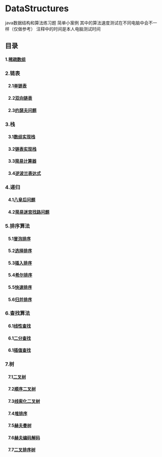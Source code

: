 # DataStructures
java数据结构和算法练习题 简单小案例
其中的算法速度测试在不同电脑中会不一样（仅做参考） 注释中的时间是本人电脑测试时间 
<h2>目录</h2>
<h4>1.<a href="https://github.com/Youkehai/DataStructures/blob/master/src/com/ykh/sparesArray/SparseArray.java">稀疏数组</a></h4>
<h3>2.链表</h3>
<h4>&nbsp;&nbsp;&nbsp;2.1<a href="https://github.com/Youkehai/DataStructures/blob/master/src/com/ykh/linkedList/SingleLinkedList/SingleLinkedListDemo.java">单链表</a></h4>
<h4>&nbsp;&nbsp;&nbsp;2.2<a href="https://github.com/Youkehai/DataStructures/blob/master/src/com/ykh/linkedList/DoubleLinkedList/DoubleLinkedListDemo.java">双向链表</a></h4>
<h4>&nbsp;&nbsp;&nbsp;2.3<a href="https://github.com/Youkehai/DataStructures/blob/master/src/com/ykh/linkedList/josephu/josephuDemo.java">约瑟夫问题</a></h4>
<h3>3.栈</h3>
<h4>&nbsp;&nbsp;&nbsp;3.1<a href="https://github.com/Youkehai/DataStructures/blob/master/src/com/ykh/Stack/ArrayStackDemo.java">数组实现栈</a></h4>
<h4>&nbsp;&nbsp;&nbsp;3.2<a href="https://github.com/Youkehai/DataStructures/blob/master/src/com/ykh/Stack/LinkedListStackDemo.java">链表实现栈</a></h4>
<h4>&nbsp;&nbsp;&nbsp;3.3<a href="https://github.com/Youkehai/DataStructures/blob/master/src/com/ykh/Stack/Calculator.java">简易计算器</a></h4>
<h4>&nbsp;&nbsp;&nbsp;3.4<a href="https://github.com/Youkehai/DataStructures/blob/master/src/com/ykh/Stack/PolandNotaion.java">逆波兰表达式</a></h4>

<h3>4.递归</h3>
<h4>&nbsp;&nbsp;&nbsp;4.1<a href="https://github.com/Youkehai/DataStructures/blob/master/src/com/ykh/recursion/Queue8.java">八皇后问题</a></h4>
<h4>&nbsp;&nbsp;&nbsp;4.2<a href="https://github.com/Youkehai/DataStructures/blob/master/src/com/ykh/recursion/MiGong.java">简易迷宫找路问题</a></h4>
<h3>5.排序算法</h3>
<h4>&nbsp;&nbsp;&nbsp;5.1<a href="https://github.com/Youkehai/DataStructures/blob/master/src/com/ykh/sort/BubbleSort.java">冒泡排序</a></h4>
<h4>&nbsp;&nbsp;&nbsp;5.2<a href="https://github.com/Youkehai/DataStructures/blob/master/src/com/ykh/sort/SelectSort.java">选择排序</a></h4>
<h4>&nbsp;&nbsp;&nbsp;5.3<a href="https://github.com/Youkehai/DataStructures/blob/master/src/com/ykh/sort/InsertSort.java">插入排序</a></h4>
<h4>&nbsp;&nbsp;&nbsp;5.4<a href="https://github.com/Youkehai/DataStructures/blob/master/src/com/ykh/sort/ShellSort.java">希尔排序</a></h4>
<h4>&nbsp;&nbsp;&nbsp;5.5<a href="https://github.com/Youkehai/DataStructures/blob/master/src/com/ykh/sort/QuickSort.java">快速排序</a></h4>
<h4>&nbsp;&nbsp;&nbsp;5.6<a href="https://github.com/Youkehai/DataStructures/blob/master/src/com/ykh/sort/MegetSort.java">归并排序</a></h4>
<h3>6.查找算法</h3>
<h4>&nbsp;&nbsp;&nbsp;6.1<a href="https://github.com/Youkehai/DataStructures/blob/master/src/com/ykh/search/SeqSearch.java">线性查找</a></h4>
<h4>&nbsp;&nbsp;&nbsp;6.1<a href="https://github.com/Youkehai/DataStructures/blob/master/src/com/ykh/search/BinarySearch.java">二分查找</a></h4>
<h4>&nbsp;&nbsp;&nbsp;6.1<a href="https://github.com/Youkehai/DataStructures/blob/master/src/com/ykh/search/InsertValueSearch.java">插值查找</a></h4>
<h3>7.树</h3>
<h4>&nbsp;&nbsp;&nbsp;7.1<a href="https://github.com/Youkehai/DataStructures/blob/master/src/com/ykh/tree/BinaryTreeDemo.java">二叉树</a></h4>
<h4>&nbsp;&nbsp;&nbsp;7.2<a href="https://github.com/Youkehai/DataStructures/blob/master/src/com/ykh/tree/ArrayBinaryTreeDemo.java">顺序二叉树</a></h4>
<h4>&nbsp;&nbsp;&nbsp;7.3<a href="https://github.com/Youkehai/DataStructures/blob/master/src/com/ykh/tree/ThreadBinaryTreeDemo.java">线索化二叉树</a></h4>
<h4>&nbsp;&nbsp;&nbsp;7.4<a href="https://github.com/Youkehai/DataStructures/blob/master/src/com/ykh/tree/HeapSort.java">堆排序</a></h4>
<h4>&nbsp;&nbsp;&nbsp;7.5<a href="https://github.com/Youkehai/DataStructures/blob/master/src/com/ykh/huffmanTree/HuffmanTree.java">赫夫曼树</a></h4>
<h4>&nbsp;&nbsp;&nbsp;7.6<a href="https://github.com/Youkehai/DataStructures/blob/master/src/com/ykh/huffmanCode/HuffmanCode.java">赫夫编码解码</a></h4>
<h4>&nbsp;&nbsp;&nbsp;7.7<a href="https://github.com/Youkehai/DataStructures/blob/master/src/com/ykh/binarySortTree/BinarySortTreeDemo.java">二叉排序树</a></h4>